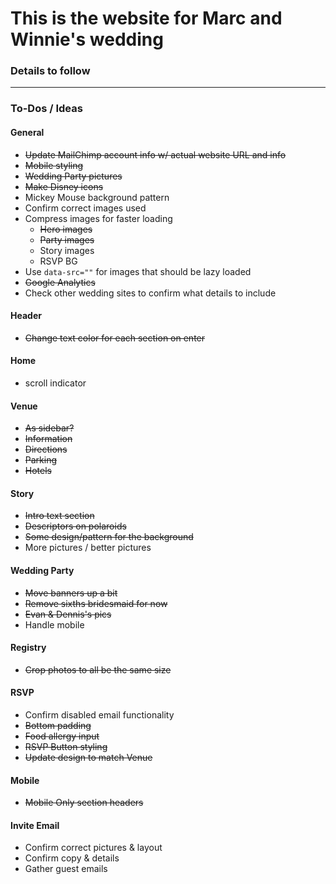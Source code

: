 # This is the website for Marc and Winnie's wedding

### Details to follow

---

### To-Dos / Ideas
#### General
- ~~Update MailChimp account info w/ actual website URL and info~~
- ~~Mobile styling~~
- ~~Wedding Party pictures~~
- ~~Make Disney icons~~
- Mickey Mouse background pattern
- Confirm correct images used
- Compress images for faster loading
    + ~~Hero images~~
    + ~~Party images~~
    + Story images
    + RSVP BG
- Use `data-src=""` for images that should be lazy loaded
- ~~Google Analytics~~
- Check other wedding sites to confirm what details to include

#### Header
- ~~Change text color for each section on enter~~

#### Home
- scroll indicator

#### Venue
- ~~As sidebar?~~
- ~~Information~~
- ~~Directions~~
- ~~Parking~~
- ~~Hotels~~

#### Story
- ~~Intro text section~~
- ~~Descriptors on polaroids~~
- ~~Some design/pattern for the background~~
- More pictures / better pictures

#### Wedding Party
- ~~Move banners up a bit~~
- ~~Remove sixths bridesmaid for now~~
- ~~Evan & Dennis's pics~~
- Handle mobile

#### Registry
- ~~Crop photos to all be the same size~~

#### RSVP
- Confirm disabled email functionality
- ~~Bottom padding~~
- ~~Food allergy input~~
- ~~RSVP Button styling~~
- ~~Update design to match Venue~~

#### Mobile
- ~~Mobile Only section headers~~

#### Invite Email
- Confirm correct pictures & layout
- Confirm copy & details
- Gather guest emails
